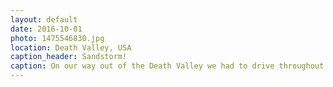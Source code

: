 ```yaml
---
layout: default
date: 2016-10-01
photo: 1475546830.jpg
location: Death Valley, USA
caption_header: Sandstorm!
caption: On our way out of the Death Valley we had to drive throughout a real sandstorm. At one point we couldn't see anything anymore, but we kept driving and reach the other side without a scratch. ouf!
---
```

